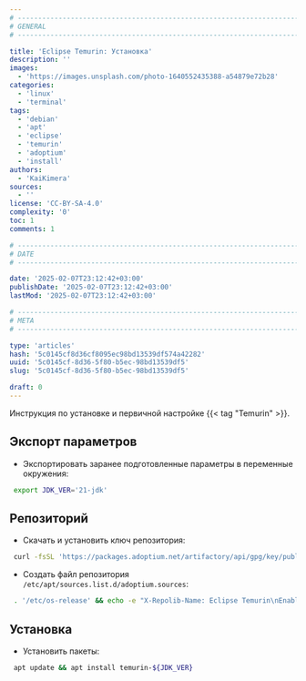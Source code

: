 ```yaml
---
# -------------------------------------------------------------------------------------------------------------------- #
# GENERAL
# -------------------------------------------------------------------------------------------------------------------- #

title: 'Eclipse Temurin: Установка'
description: ''
images:
  - 'https://images.unsplash.com/photo-1640552435388-a54879e72b28'
categories:
  - 'linux'
  - 'terminal'
tags:
  - 'debian'
  - 'apt'
  - 'eclipse'
  - 'temurin'
  - 'adoptium'
  - 'install'
authors:
  - 'KaiKimera'
sources:
  - ''
license: 'CC-BY-SA-4.0'
complexity: '0'
toc: 1
comments: 1

# -------------------------------------------------------------------------------------------------------------------- #
# DATE
# -------------------------------------------------------------------------------------------------------------------- #

date: '2025-02-07T23:12:42+03:00'
publishDate: '2025-02-07T23:12:42+03:00'
lastMod: '2025-02-07T23:12:42+03:00'

# -------------------------------------------------------------------------------------------------------------------- #
# META
# -------------------------------------------------------------------------------------------------------------------- #

type: 'articles'
hash: '5c0145cf8d36cf8095ec98bd13539df574a42282'
uuid: '5c0145cf-8d36-5f80-b5ec-98bd13539df5'
slug: '5c0145cf-8d36-5f80-b5ec-98bd13539df5'

draft: 0
---
```


Инструкция по установке и первичной настройке {{< tag "Temurin" >}}.

<!--more-->

## Экспорт параметров

- Экспортировать заранее подготовленные параметры в переменные окружения:

```bash
 export JDK_VER='21-jdk'
```

## Репозиторий

- Скачать и установить ключ репозитория:

```bash
 curl -fsSL 'https://packages.adoptium.net/artifactory/api/gpg/key/public' | gpg --dearmor -o '/etc/apt/keyrings/adoptium.gpg'
```

- Создать файл репозитория `/etc/apt/sources.list.d/adoptium.sources`:

```bash
 . '/etc/os-release' && echo -e "X-Repolib-Name: Eclipse Temurin\nEnabled: yes\nTypes: deb\nURIs: https://packages.adoptium.net/artifactory/deb\nSuites: ${VERSION_CODENAME}\nComponents: main\nArchitectures: $( dpkg --print-architecture )\nSigned-By: /etc/apt/keyrings/adoptium.gpg\n" | tee '/etc/apt/sources.list.d/adoptium.sources' > '/dev/null'
```

## Установка

- Установить пакеты:

```bash
 apt update && apt install temurin-${JDK_VER}
```
